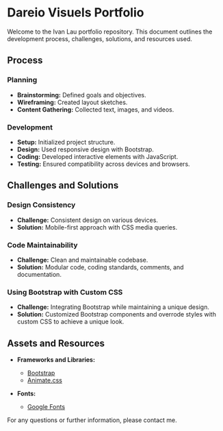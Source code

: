 # Dareio Visuels Portfolio

Welcome to the Ivan Lau portfolio repository. This document outlines the development process, challenges, solutions, and resources used.

## Process

### Planning

- **Brainstorming:** Defined goals and objectives.
- **Wireframing:** Created layout sketches.
- **Content Gathering:** Collected text, images, and videos.

### Development

- **Setup:** Initialized project structure.
- **Design:** Used responsive design with Bootstrap.
- **Coding:** Developed interactive elements with JavaScript.
- **Testing:** Ensured compatibility across devices and browsers.

## Challenges and Solutions

### Design Consistency

- **Challenge:** Consistent design on various devices.
- **Solution:** Mobile-first approach with CSS media queries.

### Code Maintainability

- **Challenge:** Clean and maintainable codebase.
- **Solution:** Modular code, coding standards, comments, and documentation.

### Using Bootstrap with Custom CSS

- **Challenge:** Integrating Bootstrap while maintaining a unique design.
- **Solution:** Customized Bootstrap components and overrode styles with custom CSS to achieve a unique look.

## Assets and Resources

- **Frameworks and Libraries:**

  - [Bootstrap](https://getbootstrap.com/)
  - [Animate.css](https://animate.style/)

- **Fonts:**

  - [Google Fonts](https://fonts.google.com/)

For any questions or further information, please contact me.
